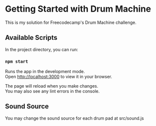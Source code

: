 # Getting Started with Drum Machine

This is my solution for Freecodecamp's Drum Machine challenge.

## Available Scripts

In the project directory, you can run:

### `npm start`

Runs the app in the development mode.\
Open [http://localhost:3000](http://localhost:3000) to view it in your browser.

The page will reload when you make changes.\
You may also see any lint errors in the console.

## Sound Source

You may change the sound source for each drum pad at src/sound.js
